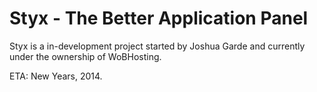 Styx - The Better Application Panel
=========
Styx is a in-development project started by Joshua Garde and currently under the ownership of WoBHosting.

ETA: New Years, 2014.